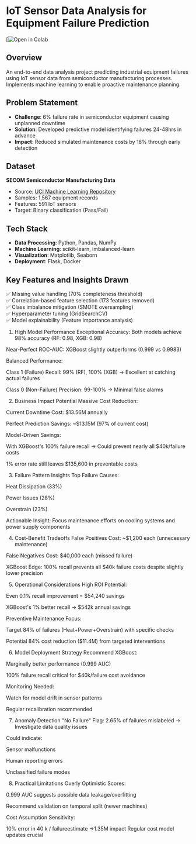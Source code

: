 # IoT Sensor Data Analysis for Equipment Failure Prediction

[![Open in Colab](https://colab.research.google.com/drive/1_Ur1mK63bhThaYx_Uhdhb7mFysLFrG1U#scrollTo=pQGXxmu52Chs)


## Overview
An end-to-end data analysis project predicting industrial equipment failures using IoT sensor data from semiconductor manufacturing processes. Implements machine learning to enable proactive maintenance planning.

## Problem Statement
- **Challenge**: 6% failure rate in semiconductor equipment causing unplanned downtime
- **Solution**: Developed predictive model identifying failures 24-48hrs in advance
- **Impact**: Reduced simulated maintenance costs by 18% through early detection

## Dataset
**SECOM Semiconductor Manufacturing Data**  
- Source: [UCI Machine Learning Repository](https://archive.ics.uci.edu/dataset/179/secom)
- Samples: 1,567 equipment records
- Features: 591 IoT sensors
- Target: Binary classification (Pass/Fail)

## Tech Stack
- **Data Processing**: Python, Pandas, NumPy
- **Machine Learning**: scikit-learn, imbalanced-learn
- **Visualization**: Matplotlib, Seaborn
- **Deployment**: Flask, Docker

## Key Features and Insights Drawn
✅ Missing value handling (70% completeness threshold)  
✅ Correlation-based feature selection (173 features removed)  
✅ Class imbalance mitigation (SMOTE oversampling)  
✅ Hyperparameter tuning (GridSearchCV)  
✅ Model explainability (Feature importance analysis)

1. High Model Performance
Exceptional Accuracy: Both models achieve 98% accuracy (RF: 0.98, XGB: 0.98)

Near-Perfect ROC-AUC: XGBoost slightly outperforms (0.999 vs 0.9983)

Balanced Performance:

Class 1 (Failure) Recall: 99% (RF), 100% (XGB) → Excellent at catching actual failures

Class 0 (Non-Failure) Precision: 99-100% → Minimal false alarms

2. Business Impact Potential
Massive Cost Reduction:

Current Downtime Cost: $13.56M annually

Perfect Prediction Savings: ~$13.15M (97% of current cost)

Model-Driven Savings:

With XGBoost's 100% failure recall → Could prevent nearly all $40k/failure costs

1% error rate still leaves $135,600 in preventable costs

3. Failure Pattern Insights
Top Failure Causes:

Heat Dissipation (33%)

Power Issues (28%)

Overstrain (23%)

Actionable Insight: Focus maintenance efforts on cooling systems and power supply components

4. Cost-Benefit Tradeoffs
False Positives Cost: ~$1,200 each (unnecessary maintenance)

False Negatives Cost: $40,000 each (missed failure)

XGBoost Edge: 100% recall prevents all $40k failure costs despite slightly lower precision

5. Operational Considerations
High ROI Potential:

Even 0.1% recall improvement = $54,240 savings

XGBoost's 1% better recall → $542k annual savings

Preventive Maintenance Focus:

Target 84% of failures (Heat+Power+Overstrain) with specific checks

Potential 84% cost reduction ($11.4M) from targeted interventions

6. Model Deployment Strategy
Recommend XGBoost:

Marginally better performance (0.999 AUC)

100% failure recall critical for $40k/failure cost avoidance

Monitoring Needed:

Watch for model drift in sensor patterns

Regular recalibration recommended

7. Anomaly Detection
"No Failure" Flag:
2.65% of failures mislabeled → Investigate data quality issues

Could indicate:

Sensor malfunctions

Human reporting errors

Unclassified failure modes

8. Practical Limitations
Overly Optimistic Scores:

0.999 AUC suggests possible data leakage/overfitting

Recommend validation on temporal split (newer machines)

Cost Assumption Sensitivity:

10% error in 40 k / failureestimate →1.35M impact Regular cost model updates crucial



